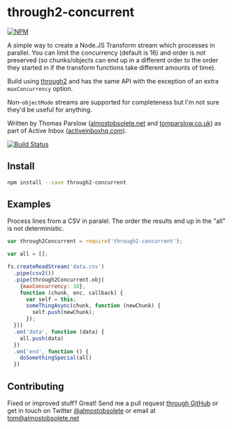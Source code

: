 through2-concurrent
===================

[![NPM](https://nodei.co/npm/through2-concurrent.png?downloads&downloadRank)](https://nodei.co/npm/through2-concurrent/)

A simple way to create a Node.JS Transform stream which processes in
parallel. You can limit the concurrency (default is 16) and order is
*not* preserved (so chunks/objects can end up in a different order to
the order they started in if the transform functions take different
amounts of time).

Build using [through2](https://github.com/rvagg/through2) and has the
same API with the exception of an extra `maxConcurrency` option.

Non-`objectMode` streams are supported for completeness but I'm not
sure they'd be useful for anything.

Written by Thomas Parslow
([almostobsolete.net](http://almostobsolete.net) and
[tomparslow.co.uk](http://tomparslow.co.uk)) as part of Active Inbox
([activeinboxhq.com](http://activeinboxhq.com/)).

[![Build Status](https://travis-ci.org/almost/through2-concurrent.svg)](https://travis-ci.org/almost/through2-concurrent)


Install
-------

```bash
npm install --save through2-concurrent
```

Examples
--------

Process lines from a CSV in paralel. The order the results end up in
the "all" is not deterministic.

```javascript
var through2Concurrent = require('through2-concurrent');

var all = [];

fs.createReadStream('data.csv')
  .pipe(csv2())
  .pipe(through2Concurrent.obj(
    {maxConcurrency: 10},
    function (chunk, enc, callback) {
      var self = this;
      someThingAsync(chunk, function (newChunk) {
        self.push(newChunk);
      });
  }))
  .on('data', function (data) {
    all.push(data)
  })
  .on('end', function () {
    doSomethingSpecial(all)
  })
```


Contributing
------------

Fixed or improved stuff? Great! Send me a pull request [through GitHub](http://github.com/almost/through2-concurrent)
or get in touch on Twitter [@almostobsolete][#tom-twitter] or email at tom@almostobsolete.net

[#tom]: http://www.almostobsolete.net
[#tom-twitter]: https://twitter.com/almostobsolete
